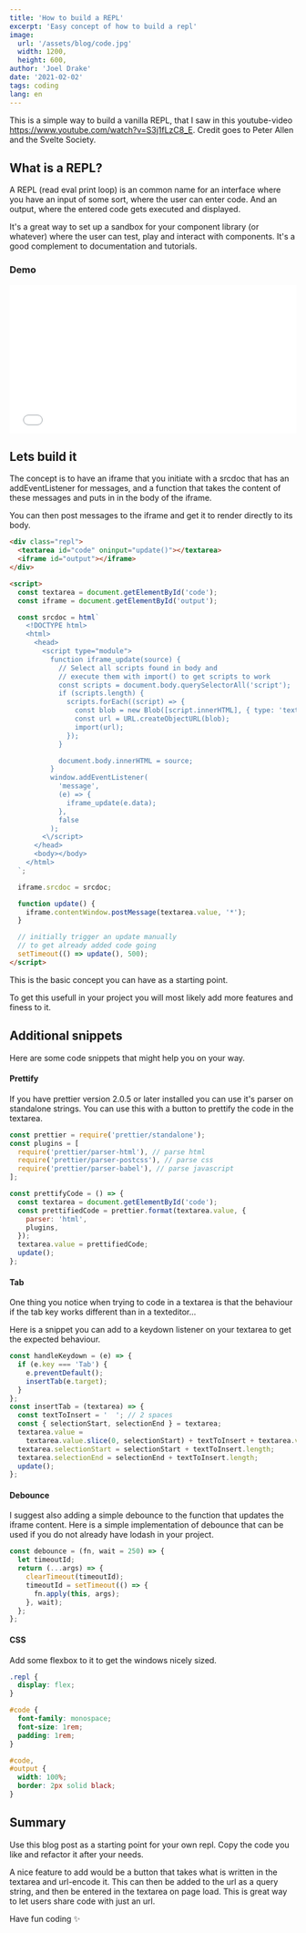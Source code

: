```yaml
---
title: 'How to build a REPL'
excerpt: 'Easy concept of how to build a repl'
image:
  url: '/assets/blog/code.jpg'
  width: 1200,
  height: 600,
author: 'Joel Drake'
date: '2021-02-02'
tags: coding
lang: en
---
```


This is a simple way to build a vanilla REPL, that I saw in this youtube-video https://www.youtube.com/watch?v=S3j1fLzC8_E. Credit goes to Peter Allen and the Svelte Society.

## What is a REPL?

A REPL (read eval print loop) is an common name for an interface where you have an input of some sort, where the user can enter code. And an output, where the entered code gets executed and displayed.

It's a great way to set up a sandbox for your component library (or whatever) where the user can test, play and interact with components. It's a good complement to documentation and tutorials.

### Demo

<iframe src="/repl" style="width:100%;height:260px;border:0;"></iframe>

## Lets build it

The concept is to have an iframe that you initiate with a srcdoc that has an addEventListener for messages, and a function that takes the content of these messages and puts in in the body of the iframe.

You can then post messages to the iframe and get it to render directly to its body.

```html
<div class="repl">
  <textarea id="code" oninput="update()"></textarea>
  <iframe id="output"></iframe>
</div>

<script>
  const textarea = document.getElementById('code');
  const iframe = document.getElementById('output');

  const srcdoc = html`
    <!DOCTYPE html>
    <html>
      <head>
        <script type="module">
          function iframe_update(source) {
            // Select all scripts found in body and
            // execute them with import() to get scripts to work
            const scripts = document.body.querySelectorAll('script');
            if (scripts.length) {
              scripts.forEach((script) => {
                const blob = new Blob([script.innerHTML], { type: 'text/javascript' });
                const url = URL.createObjectURL(blob);
                import(url);
              });
            }

            document.body.innerHTML = source;
          }
          window.addEventListener(
            'message',
            (e) => {
              iframe_update(e.data);
            },
            false
          );
        <\/script>
      </head>
      <body></body>
    </html>
  `;

  iframe.srcdoc = srcdoc;

  function update() {
    iframe.contentWindow.postMessage(textarea.value, '*');
  }

  // initially trigger an update manually
  // to get already added code going
  setTimeout(() => update(), 500);
</script>
```

This is the basic concept you can have as a starting point.

To get this usefull in your project you will most likely add more features and finess to it.

## Additional snippets

Here are some code snippets that might help you on your way.

#### Prettify

If you have prettier version 2.0.5 or later installed you can use it's parser on standalone strings. You can use this with a button to prettify the code in the textarea.

```javascript
const prettier = require('prettier/standalone');
const plugins = [
  require('prettier/parser-html'), // parse html
  require('prettier/parser-postcss'), // parse css
  require('prettier/parser-babel'), // parse javascript
];

const prettifyCode = () => {
  const textarea = document.getElementById('code');
  const prettifiedCode = prettier.format(textarea.value, {
    parser: 'html',
    plugins,
  });
  textarea.value = prettifiedCode;
  update();
};
```

#### Tab

One thing you notice when trying to code in a textarea is that the behaviour if the tab key works different than in a texteditor...

Here is a snippet you can add to a keydown listener on your textarea to get the expected behaviour.

```javascript
const handleKeydown = (e) => {
  if (e.key === 'Tab') {
    e.preventDefault();
    insertTab(e.target);
  }
};
const insertTab = (textarea) => {
  const textToInsert = '  '; // 2 spaces
  const { selectionStart, selectionEnd } = textarea;
  textarea.value =
    textarea.value.slice(0, selectionStart) + textToInsert + textarea.value.slice(selectionStart);
  textarea.selectionStart = selectionStart + textToInsert.length;
  textarea.selectionEnd = selectionEnd + textToInsert.length;
  update();
};
```

#### Debounce

I suggest also adding a simple debounce to the function that updates the iframe content. Here is a simple implementation of debounce that can be used if you do not already have lodash in your project.

```javascript
const debounce = (fn, wait = 250) => {
  let timeoutId;
  return (...args) => {
    clearTimeout(timeoutId);
    timeoutId = setTimeout(() => {
      fn.apply(this, args);
    }, wait);
  };
};
```

#### CSS

Add some flexbox to it to get the windows nicely sized.

```css
.repl {
  display: flex;
}

#code {
  font-family: monospace;
  font-size: 1rem;
  padding: 1rem;
}

#code,
#output {
  width: 100%;
  border: 2px solid black;
}
```

## Summary

Use this blog post as a starting point for your own repl. Copy the code you like and refactor it after your needs.

A nice feature to add would be a button that takes what is written in the textarea and url-encode it. This can then be added to the url as a query string, and then be entered in the textarea on page load. This is great way to let users share code with just an url.

Have fun coding ✨

